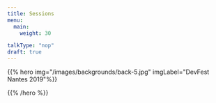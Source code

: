 ```yaml
---
title: Sessions
menu:
  main:
    weight: 30

talkType: "nop"
draft: true    
---
```


{{% hero img="/images/backgrounds/back-5.jpg" imgLabel="DevFest Nantes 2019"%}}

<!-- TODO: filter and search -->

{{% /hero %}}


